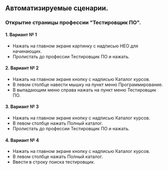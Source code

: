 ## Автоматизируемые сценарии.
### Открытие страницы профессии "Тестировщик ПО".
#### 1. Вариант № 1
* Нажать на главном экране картинку с надписью НЕО для начинающих.
* Пролистать до профессии Тестировщик ПО и нажать.

#### 2. Вариант № 2
* Нажать на главном экране кнопку с надписью Каталог курсов.
* В левом столбце навести мышку на пункт меню Программирование.
* В выпадающим меню справа нажать на пункт меню Тестировщик ПО.

#### 3. Вариант № 3
* Нажать на главном экране кнопку с надписью Каталог курсов.
* В левом столбце нажать Полный каталог.
* Пролистать до профессии Тестировщик ПО и нажать.

#### 4. Вариант № 4
* Нажать на главном экране кнопку с надписью Каталог курсов.
* В левом столбце нажать Полный каталог.
* Ввести в строку поиска тестировщик.
